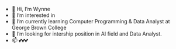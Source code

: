 - 👋 Hi, I’m Wynne
- 👀 I’m interested in 
- 🌱 I’m currently learning Computer Programming & Data Analyst at George Brown College
- 💞️ I’m looking for intership position in AI field and Data Analyst.
- 📫 💕💕💕

<!---
Wynne-Tran/Wynne-Tran is a ✨ special ✨ repository because its `README.md` (this file) appears on your GitHub profile.
You can click the Preview link to take a look at your changes.
--->
